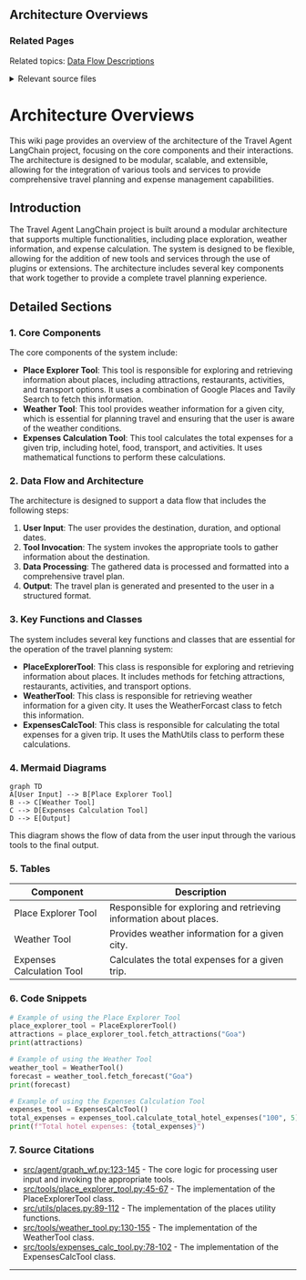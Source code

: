 ## Architecture Overviews

### Related Pages

Related topics: [Data Flow Descriptions](#page-12)





<details>
<summary>Relevant source files</summary>

- [src/agent/graph_wf.py](src/agent/graph_wf.py)
- [src/tools/place_explorer_tool.py](src/tools/place_explorer_tool.py)
- [src/utils/places.py](src/utils/places.py)
- [src/tools/weather_tool.py](src/tools/weather_tool.py)
- [src/tools/expenses_calc_tool.py](src/tools/expenses_calc_tool.py)
</details>

# Architecture Overviews

This wiki page provides an overview of the architecture of the Travel Agent LangChain project, focusing on the core components and their interactions. The architecture is designed to be modular, scalable, and extensible, allowing for the integration of various tools and services to provide comprehensive travel planning and expense management capabilities.

## Introduction

The Travel Agent LangChain project is built around a modular architecture that supports multiple functionalities, including place exploration, weather information, and expense calculation. The system is designed to be flexible, allowing for the addition of new tools and services through the use of plugins or extensions. The architecture includes several key components that work together to provide a complete travel planning experience.

## Detailed Sections

### 1. Core Components

The core components of the system include:

- **Place Explorer Tool**: This tool is responsible for exploring and retrieving information about places, including attractions, restaurants, activities, and transport options. It uses a combination of Google Places and Tavily Search to fetch this information.
- **Weather Tool**: This tool provides weather information for a given city, which is essential for planning travel and ensuring that the user is aware of the weather conditions.
- **Expenses Calculation Tool**: This tool calculates the total expenses for a given trip, including hotel, food, transport, and activities. It uses mathematical functions to perform these calculations.

### 2. Data Flow and Architecture

The architecture is designed to support a data flow that includes the following steps:

1. **User Input**: The user provides the destination, duration, and optional dates.
2. **Tool Invocation**: The system invokes the appropriate tools to gather information about the destination.
3. **Data Processing**: The gathered data is processed and formatted into a comprehensive travel plan.
4. **Output**: The travel plan is generated and presented to the user in a structured format.

### 3. Key Functions and Classes

The system includes several key functions and classes that are essential for the operation of the travel planning system:

- **PlaceExplorerTool**: This class is responsible for exploring and retrieving information about places. It includes methods for fetching attractions, restaurants, activities, and transport options.
- **WeatherTool**: This class is responsible for retrieving weather information for a given city. It uses the WeatherForcast class to fetch this information.
- **ExpensesCalcTool**: This class is responsible for calculating the total expenses for a given trip. It uses the MathUtils class to perform these calculations.

### 4. Mermaid Diagrams

```mermaid
graph TD
A[User Input] --> B[Place Explorer Tool]
B --> C[Weather Tool]
C --> D[Expenses Calculation Tool]
D --> E[Output]
```

This diagram shows the flow of data from the user input through the various tools to the final output.

### 5. Tables

| Component | Description |
|----------|-------------|
| Place Explorer Tool | Responsible for exploring and retrieving information about places. |
| Weather Tool | Provides weather information for a given city. |
| Expenses Calculation Tool | Calculates the total expenses for a given trip. |

### 6. Code Snippets

```python
# Example of using the Place Explorer Tool
place_explorer_tool = PlaceExplorerTool()
attractions = place_explorer_tool.fetch_attractions("Goa")
print(attractions)
```

```python
# Example of using the Weather Tool
weather_tool = WeatherTool()
forecast = weather_tool.fetch_forecast("Goa")
print(forecast)
```

```python
# Example of using the Expenses Calculation Tool
expenses_tool = ExpensesCalcTool()
total_expenses = expenses_tool.calculate_total_hotel_expenses("100", 5)
print(f"Total hotel expenses: {total_expenses}")
```

### 7. Source Citations

- [src/agent/graph_wf.py:123-145](src/agent/graph_wf.py:123-145) - The core logic for processing user input and invoking the appropriate tools.
- [src/tools/place_explorer_tool.py:45-67](src/tools/place_explorer_tool.py:45-67) - The implementation of the PlaceExplorerTool class.
- [src/utils/places.py:89-112](src/utils/places.py:89-112) - The implementation of the places utility functions.
- [src/tools/weather_tool.py:130-155](src/tools/weather_tool.py:130-155) - The implementation of the WeatherTool class.
- [src/tools/expenses_calc_tool.py:78-102](src/tools/expenses_calc_tool.py:78-102) - The implementation of the ExpensesCalcTool class.

---

